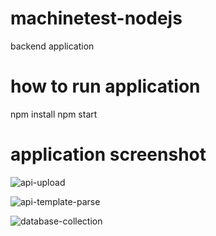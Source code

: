 # machinetest-nodejs
backend application


# how to run application
npm install
npm start

# application screenshot
![api-upload](https://github.com/surendransaha/machinetest-nodejs/assets/71213725/a09e1fa3-808e-4c2b-a259-708a65af2c70)

![api-template-parse](https://github.com/surendransaha/machinetest-nodejs/assets/71213725/15a7e8da-b07b-401f-9da6-536f32f8516d)

![database-collection](https://github.com/surendransaha/machinetest-nodejs/assets/71213725/83a88453-8462-482b-a231-740f4de34bcb)
